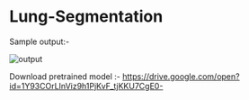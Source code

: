 # Lung-Segmentation

Sample output:-

![output](https://user-images.githubusercontent.com/33664965/74867644-0b117e00-537b-11ea-8ba3-73f873cc1c34.png)




Download pretrained model :- https://drive.google.com/open?id=1Y93COrLInViz9h1PjKvF_tjKKU7CgE0-
